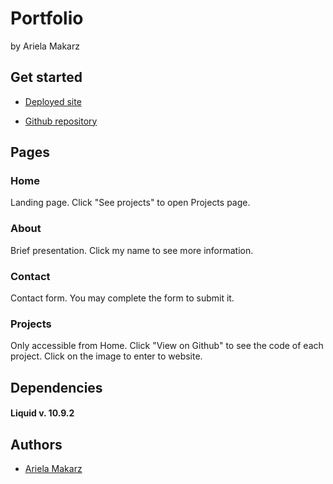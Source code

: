 
# Portfolio

by Ariela Makarz

## Get started
- [Deployed site](https://arimakarz.github.io/src/pages/index.html)

- [Github repository](https://github.com/arimakarz/portfolio-makarz)

## Pages

### Home
Landing page.
Click "See projects" to open Projects page.

### About
Brief presentation.
Click my name to see more information.

### Contact
Contact form. You may complete the form to submit it.

### Projects
Only accessible from Home.
Click "View on Github" to see the code of each project.
Click on the image to enter to website.

## Dependencies

#### Liquid v. 10.9.2

## Authors

- [Ariela Makarz](https://www.github.com/arimakarz)


